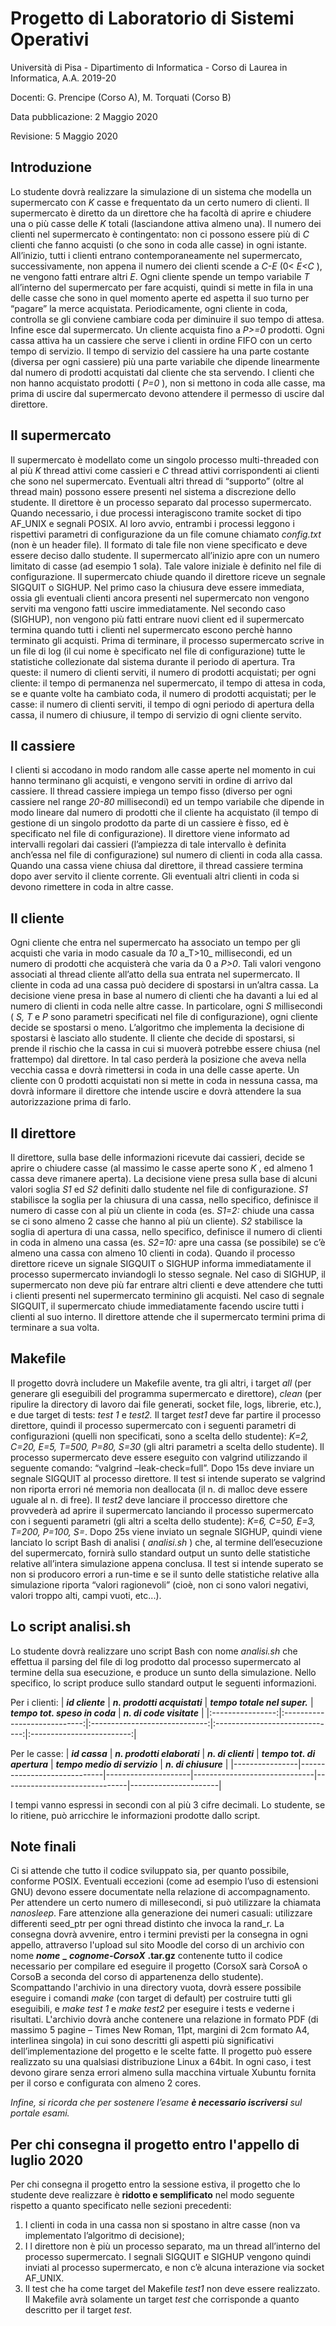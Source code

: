 # **Progetto di Laboratorio di Sistemi Operativi**
Università di Pisa - Dipartimento di Informatica - Corso di Laurea in Informatica, A.A. 2019-20

Docenti: G. Prencipe (Corso A), M. Torquati (Corso B)

Data pubblicazione: 2 Maggio 2020

Revisione: 5 Maggio 2020

## Introduzione

Lo studente dovrà realizzare la simulazione di un sistema che modella un supermercato con _K_ casse e frequentato da un certo numero di clienti. Il supermercato è diretto da un direttore che ha facoltà di aprire e chiudere una o più casse delle _K_ totali (lasciandone attiva almeno una). Il numero dei clienti nel supermercato è contingentato: non ci possono essere più di _C_ clienti che fanno acquisti (o che sono in coda alle casse) in ogni istante. All’inizio, tutti i clienti entrano contemporaneamente nel supermercato, successivamente, non appena il numero dei clienti scende a _C-E_ (0< _E<C_ ), ne vengono fatti entrare altri _E_. Ogni cliente spende un tempo variabile _T_ all’interno del supermercato per fare acquisti, quindi si mette in fila in una delle casse che sono in
quel momento aperte ed aspetta il suo turno per “pagare” la merce acquistata. Periodicamente, ogni cliente in coda, controlla se gli conviene cambiare coda per diminuire il suo tempo di attesa. Infine esce dal supermercato. Un cliente acquista fino a _P>=0_ prodotti. Ogni cassa attiva ha un cassiere che serve i clienti in ordine FIFO con un certo tempo di servizio. Il tempo di servizio del cassiere ha una parte costante (diversa per ogni cassiere) più una parte variabile che dipende linearmente dal numero di prodotti acquistati dal cliente che sta servendo. I clienti che non hanno acquistato prodotti ( _P=0_ ), non si mettono in coda alle casse, ma prima di uscire dal supermercato devono attendere il permesso di uscire dal direttore.

## Il supermercato

Il supermercato è modellato come un singolo processo multi-threaded con al più _K_ thread attivi come cassieri e _C_ thread attivi corrispondenti ai clienti che sono nel supermercato. Eventuali altri thread di “supporto” (oltre al thread main) possono essere presenti nel sistema a discrezione dello studente.
Il direttore è un processo separato dal processo supermercato. Quando necessario, i due processi interagiscono tramite socket di tipo AF_UNIX e segnali POSIX. Al loro avvio, entrambi i processi leggono i rispettivi parametri di configurazione da un file comune chiamato _config.txt_ (non è un header file)_._ Il formato di tale file non viene specificato e deve essere deciso dallo studente.
Il supermercato all’inizio apre con un numero limitato di casse (ad esempio 1 sola). Tale valore iniziale è definito nel file di configurazione.
Il supermercato chiude quando il direttore riceve un segnale SIGQUIT o SIGHUP. Nel primo caso la chiusura deve essere immediata, ossia gli eventuali clienti ancora presenti nel supermercato non vengono serviti ma vengono fatti uscire immediatamente. Nel secondo caso (SIGHUP), non vengono più fatti entrare nuovi client ed il supermercato termina quando tutti i clienti nel supermercato escono perchè hanno terminato gli acquisti. Prima di terminare, il processo supermercato scrive in un file di log (il cui nome è specificato nel file di configurazione) tutte le statistiche collezionate dal sistema durante il periodo di apertura. Tra queste: il numero di clienti serviti, il numero di prodotti acquistati; per ogni cliente: il tempo di permanenza nel supermercato, il tempo di attesa in coda, se e quante volte ha cambiato coda, il numero di prodotti acquistati; per le casse: il numero di clienti serviti, il tempo di ogni periodo di apertura della cassa, il numero di chiusure, il tempo di servizio di ogni cliente servito.

## Il cassiere

I clienti si accodano in modo random alle casse aperte nel momento in cui hanno terminano gli acquisti, e vengono serviti in ordine di arrivo dal cassiere. Il thread cassiere impiega un tempo fisso (diverso per ogni cassiere nel range _20-80_ millisecondi) ed un tempo variabile che dipende in modo lineare dal numero di prodotti che il cliente ha acquistato (il tempo di gestione di un singolo prodotto da parte di un cassiere è fisso, ed è specificato nel file di configurazione). Il direttore viene informato ad intervalli regolari dai cassieri (l’ampiezza di tale intervallo è definita anch’essa nel file di configurazione) sul numero di clienti in coda alla cassa. Quando una cassa viene chiusa dal direttore, il thread cassiere termina dopo aver servito il cliente corrente. Gli eventuali altri clienti in coda si devono rimettere in coda in altre casse.

## Il cliente

Ogni cliente che entra nel supermercato ha associato un tempo per gli acquisti che varia in modo casuale da _10_ a_T>10_ millisecondi, ed un numero di prodotti che acquisterà che varia da 0 a _P>0_. Tali valori vengono associati al thread cliente all’atto della sua entrata nel supermercato. Il cliente in coda ad una cassa può decidere di spostarsi in un’altra cassa. La decisione viene presa in base al numero di clienti che ha davanti a lui ed al numero di clienti in coda nelle altre casse. In particolare, ogni _S_ millisecondi ( _S, T_ e _P_ sono parametri specificati nel file di configurazione), ogni cliente decide se spostarsi o
meno. L’algoritmo che implementa la decisione di spostarsi è lasciato allo studente. Il cliente che decide di spostarsi, si prende il rischio che la cassa in cui si muoverà potrebbe essere chiusa (nel frattempo) dal direttore. In tal caso perderà la posizione che aveva nella vecchia cassa e dovrà rimettersi in coda in una delle casse aperte. Un cliente con 0 prodotti acquistati non si mette in coda in nessuna cassa, ma dovrà informare il direttore che intende uscire e dovrà attendere la sua autorizzazione prima di farlo.

## Il direttore

Il direttore, sulla base delle informazioni ricevute dai cassieri, decide se aprire o chiudere casse (al massimo le casse aperte sono _K_ , ed almeno 1 cassa deve rimanere aperta). La decisione viene presa sulla base di alcuni valori soglia _S1_ ed _S2_ definiti dallo studente nel file di configurazione. _S1_ stabilisce la soglia per la chiusura di una cassa, nello specifico, definisce il numero di casse con al più un cliente in coda (es. _S1=2:_ chiude una cassa se ci sono almeno 2 casse che hanno al più un cliente). _S2_ stabilisce la soglia di apertura di una cassa, nello specifico, definisce il numero di clienti in coda in almeno una cassa (es. _S2=10:_ apre una cassa (se possibile) se c’è almeno una cassa con almeno 10 clienti in coda). Quando il processo direttore riceve un signale SIGQUIT o SIGHUP informa immediatamente il processo supermercato inviandogli lo stesso segnale. Nel caso di SIGHUP, il supermercato non deve più far entrare altri clienti e deve attendere che tutti i clienti presenti nel supermercato terminino gli acquisti. Nel caso di segnale SIGQUIT, il supermercato chiude immediatamente facendo uscire tutti i clienti al suo interno. Il direttore attende che il supermercato termini prima di terminare a sua volta.

## Makefile

Il progetto dovrà includere un Makefile avente, tra gli altri, i target _all_ (per generare gli eseguibili del programma supermercato e direttore), _clean_ (per ripulire la directory di lavoro dai file generati, socket file, logs, librerie, etc.), e due target di tests: _test 1_ e _test2._ Il target _test1_ deve far partire il processo direttore, quindi il processo supermercato con i seguenti parametri di configurazioni (quelli non specificati, sono a scelta dello studente): _K=2, C=20, E=5, T=500, P=80, S=30_ (gli altri parametri a scelta dello studente). Il processo supermercato deve essere eseguito con valgrind utilizzando il seguente comando: “valgrind –leak-check=full”. Dopo 15s deve inviare un segnale SIGQUIT al processo direttore. Il test si intende superato se valgrind non riporta errori né memoria non deallocata (il n. di malloc deve essere uguale al n. di free). Il _test2_ deve lanciare il proccesso direttore che provvederà ad aprire il supermercato lanciando il processo supermercato con i seguenti parametri (gli altri a scelta dello studente): _K=6, C=50, E=3, T=200, P=100, S=_. Dopo 25s viene inviato un segnale SIGHUP, quindi viene lanciato lo script Bash di analisi ( _analisi.sh_ ) che, al termine dell’esecuzione del supermercato, fornirà sullo standard output un sunto delle statistiche relative all’intera simulazione appena conclusa. Il test si intende superato se non si producoro errori a run-time e se il sunto delle statistiche relative alla simulazione riporta “valori ragionevoli” (cioè, non ci sono valori negativi, valori troppo alti, campi vuoti, etc...).

## Lo script analisi.sh

Lo studente dovrà realizzare uno script Bash con nome _analisi.sh_ che effettua il parsing del file di log prodotto dal processo supermercato al termine della sua esecuzione, e produce un sunto della simulazione. Nello specifico, lo script produce sullo standard output le seguenti informazioni.

Per i clienti:
| **_id cliente_** | **_n. prodotti acquistati_** | **_tempo totale nel super._** | **_tempo tot. speso in coda_** | **_n. di code visitate_** |
|:----------------:|:----------------------------:|:-----------------------------:|:------------------------------:|:-------------------------:|

Per le casse:
| **_id cassa_** | **_n. prodotti elaborati_** | **_n. di clienti_** | **_tempo tot. di apertura_** | **_tempo medio di servizio_** | **_n. di chiusure_** |
|----------------|-----------------------------|---------------------|------------------------------|-------------------------------|----------------------|

I tempi vanno espressi in secondi con al più 3 cifre decimali. Lo studente, se lo ritiene, può arricchire le informazioni prodotte dallo script.

## Note finali

Ci si attende che tutto il codice sviluppato sia, per quanto possibile, conforme POSIX. Eventuali eccezioni (come ad esempio l’uso di estensioni GNU) devono essere documentate nella relazione di accompagnamento. Per attendere un certo numero di millesecondi, si può utilizzare la chiamata _nanosleep_. Fare attenzione alla generazione dei numeri casuali: utilizzare differenti seed_ptr per ogni thread distinto che invoca la rand_r. La consegna dovrà avvenire, entro i termini previsti per la consegna in ogni appello, attraverso l'upload sul sito Moodle del corso di un archivio con nome **_nome_** **_** **_cognome-CorsoX_** **.tar.gz** contenente tutto il codice necessario per compilare ed eseguire il progetto (CorsoX sarà CorsoA o CorsoB a seconda del corso di appartenenza dello studente). Scompattando l'archivio in una directory vuota, dovrà essere possibile eseguire i comandi _make_ (con target di default) per costruire tutti gli eseguibili, e _make test 1_ e _make test2_ per eseguire i tests e vederne i risultati. L'archivio dovrà anche contenere una relazione in formato PDF (di massimo 5 pagine – Times New Roman, 11pt, margini di 2cm formato A4, interlinea singola) in cui sono descritti gli aspetti più significativi
dell’implementazione del progetto e le scelte fatte. Il progetto può essere realizzato su una qualsiasi distribuzione Linux a 64bit. In ogni caso, i test devono girare senza errori almeno sulla macchina virtuale Xubuntu fornita per il corso e configurata con almeno 2 cores.

_Infine, si ricorda che per sostenere l’esame_ **_è necessario iscriversi_** _sul portale esami._

## Per chi consegna il progetto entro l'appello di luglio 2020

Per chi consegna il progetto entro la sessione estiva, il progetto che lo studente deve realizzare è **ridotto e semplificato** nel modo seguente rispetto a quanto specificato nelle sezioni precedenti:

1. I clienti in coda in una cassa non si spostano in altre casse (non va implementato l’algoritmo di decisione);
2. I l direttore non è più un processo separato, ma un thread all’interno del processo supermercato. I segnali SIGQUIT e SIGHUP vengono quindi inviati al processo supermercato, e non c’è alcuna interazione via socket AF_UNIX.
3. Il test che ha come target del Makefile _test1_ non deve essere realizzato. Il Makefile avrà solamente un target _test_ che corrisponde a quanto descritto per il target _test_.
